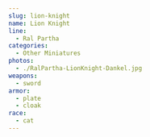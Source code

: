 ```yaml
---
slug: lion-knight
name: Lion Knight
line:
  - Ral Partha
categories:
  - Other Miniatures
photos:
  - ./RalPartha-LionKnight-Dankel.jpg
weapons:
  - sword
armor:
  - plate
  - cloak
race:
  - cat
---
```

